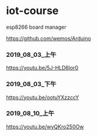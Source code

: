 # iot-course
esp8266 board manager

https://github.com/wemos/Arduino

### 2019_08_03_上午
https://youtu.be/5J-HLD6lor0

### 2019_08_03_下午
https://youtu.be/ootuYXzzccY

### 2019_08_10_上午
https://youtu.be/wyQKro250Ow
